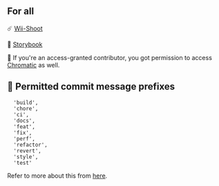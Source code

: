 ## For all

☄️ [Wii-Shoot](https://fukudafuzai-fe.vercel.app/)

🎨 [Storybook](https://650666b06a8a37c1b25cff56-ouqoovvzeq.chromatic.com/)

📝 If you're an access-granted contributor, you got permission to access [Chromatic](https://www.chromatic.com/builds?appId=650666b06a8a37c1b25cff56) as well.

## 🙉 Permitted commit message prefixes

```
  'build',
  'chore',
  'ci',
  'docs',
  'feat',
  'fix',
  'perf',
  'refactor',
  'revert',
  'style',
  'test'
```

Refer to more about this from [here](https://www.npmjs.com/package/@commitlint/config-conventional).

